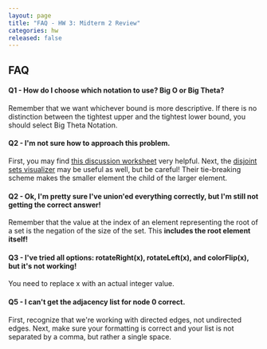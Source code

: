 ```yaml
---
layout: page
title: "FAQ - HW 3: Midterm 2 Review"
categories: hw
released: false
---
```


## FAQ

#### Q1 - How do I choose which notation to use? Big O or Big Theta?

Remember that we want whichever bound is more descriptive. If there is no distinction between the tightest upper and the tightest lower bound, you should select Big Theta Notation.

#### Q2 - I'm not sure how to approach this problem.

First, you may find [this discussion worksheet](https://drive.google.com/file/d/1YxZpQ3tdE7A5YfHwYBAmQG_CgLHEgOv-/view) very helpful.
Next, the [disjoint sets visualizer](https://www.cs.usfca.edu/~galles/visualization/DisjointSets.html) may be useful as well, but be careful! Their tie-breaking scheme makes the smaller element the child of the larger element.

#### Q2 - Ok, I'm pretty sure I've union'ed everything correctly, but I'm still not getting the correct answer!

Remember that the value at the index of an element representing the root of a set is the negation of the size of the set. This **includes the root element itself!**

#### Q3 - I've tried all options: rotateRight(x), rotateLeft(x), and colorFlip(x), but it's not working!

You need to replace x with an actual integer value.

#### Q5 - I can't get the adjacency list for node 0 correct.

First, recognize that we're working with directed edges, not undirected edges. Next, make sure your formatting is correct and your list is not separated by a comma, but rather a single space.
